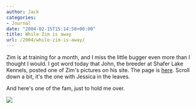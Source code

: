 ```yaml
---
author: Jack
categories:
- Journal
date: "2004-02-15T15:14:58+00:00"
title: While Zim is away
url: /2004/while-zim-is-away/
---
```


Zim is at training for a month, and I miss the little bugger even more than I thought I would. I got word today that John, the breeder at Shafer Lake Kennels, posted one of Zim's pictures on his site. The page is [here][1]. Scroll down a bit, it's the one with Jessica in the leaves.

And here's one of the fam, just to hold me over.

![][2]

 [1]: http://www.schaferlake.com/picture_page.html
 [2]: /images/blog/dogs-and-jess.jpg